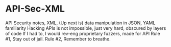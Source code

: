 # API-Sec-XML
API Security notes, XML, (Up next is) data manipulation in JSON, YAML familiarity
Hacking APIs is not impossible, just very hard, obscured by layers of code
If I had to, I would rev-eng proprietary fuzzers, made for API
Rule #1, Stay out of jail. Rule #2, Remember to breathe.
